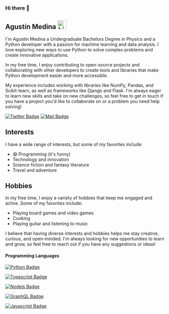 ### Hi there 👋

## Agustín Medina <img src="https://user-images.githubusercontent.com/1303154/88677602-1635ba80-d120-11ea-84d8-d263ba5fc3c0.gif" width="28px" height="28px" alt="hi">

I'm Agustín Medina a Undergraduate Bachelors Degree in Physics and a Python developer with a passion for machine learning and data analysis. I love exploring new ways to use Python to solve complex problems and create innovative applications.

In my free time, I enjoy contributing to open-source projects and collaborating with other developers to create tools and libraries that make Python development easier and more accessible.

My experience includes working with libraries like NumPy, Pandas, and Scikit-learn, as well as frameworks like Django and Flask. I'm always eager to learn new skills and take on new challenges, so feel free to get in touch if you have a project you'd like to collaborate on or a problem you need help solving! 

[![Twitter Badge](https://img.shields.io/badge/-@agustinelson-1ca0f1?style=flat&labelColor=1ca0f1&logo=twitter&logoColor=white&link=https://twitter.com/agustinelson)](https://twitter.com/agustinelson)  [![Mail Badge](https://img.shields.io/badge/-an.medinacolmenero-c0392b?style=flat&labelColor=c0392b&logo=gmail&logoColor=white)](mailto:an.medinacolmenero@gmail.com)

<!-- TODO: Add last video link -->

## Interests

I have a wide range of interests, but some of my favorites include:

- 😄 Programming (it's funny)
- Technology and innovation
- Science fiction and fantasy literature
- Travel and adventure

## Hobbies

In my free time, I enjoy a variety of hobbies that keep me engaged and active. Some of my favorites include:

- Playing board games and video games
- Cooking
- Playing guitar and listening to music

I believe that having diverse interests and hobbies helps me stay creative, curious, and open-minded. I'm always looking for new opportunities to learn and grow, so feel free to reach out if you have any suggestions or ideas!

<!-- #### Top Technologies -->

<!-- TODO: Make technologies links takes you to repositories -->

<!--[![React Badge](https://img.shields.io/badge/-React-61DBFB?style=for-the-badge&labelColor=black&logo=react&logoColor=61DBFB)](#)

[![Javascript Badge](https://img.shields.io/badge/-Javascript-F0DB4F?style=for-the-badge&labelColor=black&logo=javascript&logoColor=F0DB4F)](#)

[![Typescript Badge](https://img.shields.io/badge/-Typescript-007acc?style=for-the-badge&labelColor=black&logo=typescript&logoColor=007acc)](#)

[![Nodejs Badge](https://img.shields.io/badge/-Nodejs-3C873A?style=for-the-badge&labelColor=black&logo=node.js&logoColor=3C873A)](#)

[![GraphQL Badge](https://img.shields.io/badge/-GraphQl-e535ab?style=for-the-badge&labelColor=black&logo=node.js&logoColor=e535ab)](#) -->

#### Programming Languages

[![Python Badge](https://img.shields.io/badge/-Python-61DBFB?style=for-the-badge&labelColor=black&logo=python&logoColor=61DBFB)](#)

[![Typescript Badge](https://img.shields.io/badge/-Fortran-007acc?style=for-the-badge&labelColor=black&logo=fortran&logoColor=007acc)](#)

[![Nodejs Badge](https://img.shields.io/badge/-C/C++-3C873A?style=for-the-badge&labelColor=black&logo=C&logoColor=3C873A)](#)

[![GraphQL Badge](https://img.shields.io/badge/-R-e535ab?style=for-the-badge&labelColor=black&logo=R&logoColor=e535ab)](#)

[![Javascript Badge](https://img.shields.io/badge/-Javascript-F0DB4F?style=for-the-badge&labelColor=black&logo=javascript&logoColor=F0DB4F)](#)

<!-- #### Resume / CV

 - 📫  [(English)](https://resume.io/r/P4EiIENKI) -->


